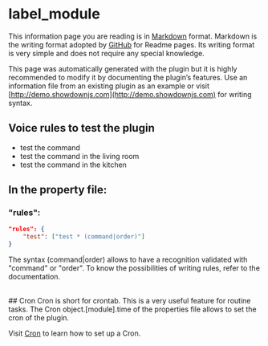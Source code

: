 # label_module

This information page you are reading is in [Markdown](https://en.wikipedia.org/wiki/Markdown) format.
Markdown is the writing format adopted by [GitHub](https://github.com/) for Readme pages. 
Its writing format is very simple and does not require any special knowledge.

This page was automatically generated with the plugin but it is highly recommended to modify it by documenting the plugin’s features.
Use an information file from an existing plugin as an example or visit [http://demo.showdownjs.com](http://demo.showdownjs.com) for writing syntax.

## Voice rules to test the plugin
- test the command
- test the command in the living room
- test the command in the kitchen

## In the property file:
### "rules":

``` json
"rules": {
	"test": ["test * (command|order)"]
}
```

The syntax (command|order) allows to have a recognition validated with "command" or "order".
To know the possibilities of writing rules, refer to the documentation.

<br>
## Cron
Cron is short for crontab.
This is a very useful feature for routine tasks.
The Cron object.[module].time of the properties file allows to set the cron of the plugin.

Visit [Cron](https://fr.wikipedia.org/wiki/Cron) to learn how to set up a Cron.

<br><br><br><br>